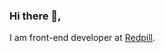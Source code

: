 ### Hi there 👋,

I am front-end developer at [Redpill](https://redpill.paris/).



<!--
**matthieucaron64/matthieucaron64** is a ✨ _special_ ✨ repository because its `README.md` (this file) appears on your GitHub profile.


[<img src='https://cdn.jsdelivr.net/npm/simple-icons@3.0.1/icons/github.svg' alt='github' height='20'>](https://github.com/matthieucaron64)  [<img src='https://cdn.jsdelivr.net/npm/simple-icons@3.0.1/icons/twitter.svg' alt='twitter' height='20'>](https://twitter.com/matthieucaron_)  [<img src='https://cdn.jsdelivr.net/npm/simple-icons@3.0.1/icons/icloud.svg' alt='website' height='20'>](http://matthieucaron.fr/)  


Here are some ideas to get you started:

- 🔭 I’m currently working on ...
- 🌱 I’m currently learning ...
- 👯 I’m looking to collaborate on ...
- 🤔 I’m looking for help with ...
- 💬 Ask me about ...
- 📫 How to reach me: ...
- 😄 Pronouns: ...
- ⚡ Fun fact: ...
-->
